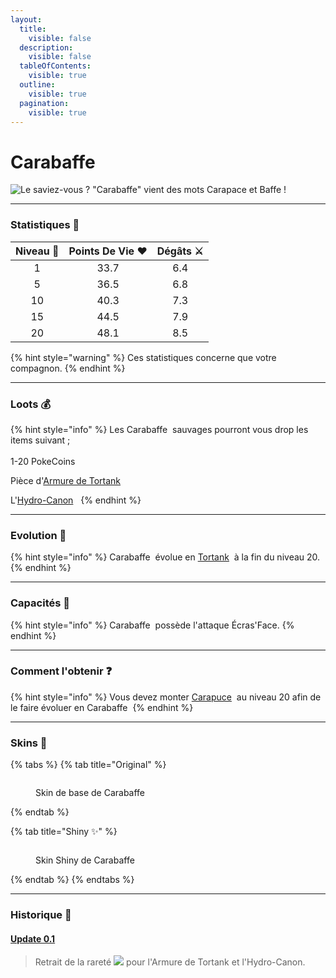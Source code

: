 ```yaml
---
layout:
  title:
    visible: false
  description:
    visible: false
  tableOfContents:
    visible: true
  outline:
    visible: true
  pagination:
    visible: true
---
```


# Carabaffe

<img src="../../../.gitbook/assets/file.excalidraw (11).svg" alt="Le saviez-vous ? &#x22;Carabaffe&#x22; vient des mots Carapace et Baffe !" class="gitbook-drawing">

***

### Statistiques 💠

| Niveau 🧪 | Points De Vie ❤️ | Dégâts ⚔️ |
| :-------: | :--------------: | :-------: |
|     1     |       33.7       |    6.4    |
|     5     |       36.5       |    6.8    |
|     10    |       40.3       |    7.3    |
|     15    |       44.5       |    7.9    |
|     20    |       48.1       |    8.5    |

{% hint style="warning" %}
Ces statistiques concerne que votre compagnon.
{% endhint %}

***

### Loots 💰

{% hint style="info" %}
Les Carabaffe <img src="../../../.gitbook/assets/wartortle (2).png" alt="" data-size="line"> sauvages pourront vous drop les items suivant ; \
\
&#x20;1-20 PokeCoins <img src="../../../.gitbook/assets/image (140).png" alt="" data-size="line">

Pièce d'[Armure de Tortank](../../../equipement/armures/armure-de-tortank.md) <img src="../../../.gitbook/assets/blastoise_armors.png" alt="" data-size="line"> <img src="../../../.gitbook/assets/image (256).png" alt="" data-size="original">&#x20;

L'[Hydro-Canon](../../../equipement/armes/hydro-canon.md) <img src="../../../.gitbook/assets/blastoise_weapon.png" alt="" data-size="line"> <img src="../../../.gitbook/assets/image (257).png" alt="" data-size="original">&#x20;
{% endhint %}

***

### Evolution 🔆

{% hint style="info" %}
Carabaffe <img src="../../../.gitbook/assets/wartortle (2).png" alt="" data-size="line">  évolue en [Tortank](a-1.md) <img src="../../../.gitbook/assets/blastoise (3).png" alt="" data-size="line"> à la fin du niveau 20.
{% endhint %}

***

### Capacités  🏹

{% hint style="info" %}
Carabaffe <img src="../../../.gitbook/assets/wartortle (2).png" alt="" data-size="line">  possède l'attaque Écras'Face.
{% endhint %}

***

### Comment l'obtenir ❓

{% hint style="info" %}
Vous devez monter [Carapuce](./) <img src="../../../.gitbook/assets/squirtle2 (2).png" alt="" data-size="line"> au niveau 20 afin de le faire évoluer en Carabaffe <img src="../../../.gitbook/assets/wartortle (2).png" alt="" data-size="line">&#x20;
{% endhint %}

***

### Skins 🎨

{% tabs %}
{% tab title="Original" %}
<figure><img src="../../../.gitbook/assets/wartortle (4).png" alt=""><figcaption><p>Skin de base de Carabaffe</p></figcaption></figure>
{% endtab %}

{% tab title="Shiny ✨" %}
<figure><img src="../../../.gitbook/assets/shinywartortle.png" alt=""><figcaption><p>Skin Shiny de Carabaffe</p></figcaption></figure>
{% endtab %}
{% endtabs %}

***

### Historique 📖&#x20;

#### [Update 0.1](../../../pokedonjon/mise-a-jours.md#samedi-6-juillet-2024-or-m.a.j.-0.1-maintenance)

> &#x20;Retrait de la rareté ![](<../../../.gitbook/assets/image (258).png>) pour l'Armure de Tortank et l'Hydro-Canon.
